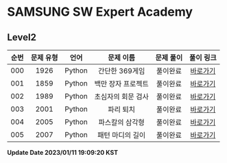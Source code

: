# SAMSUNG SW Expert Academy

## Level2

| 순번 | 문제 유형 | 언어 | 문제 이름 | 문제 풀이 | 풀이 링크 |
| :--: |:--: |:--: |:--: |:--: |:--: |
|000|1926|Python|간단한 369게임|풀이완료|[바로가기](https://github.com/westreed/ProgrammersAlgorithm/blob/main/SAMSUNG_SW_Expert_Academy/Level2/%EA%B0%84%EB%8B%A8%ED%95%9C%20369%EA%B2%8C%EC%9E%84.py)|
|001|1859|Python|백만 장자 프로젝트|풀이완료|[바로가기](https://github.com/westreed/ProgrammersAlgorithm/blob/main/SAMSUNG_SW_Expert_Academy/Level2/%EB%B0%B1%EB%A7%8C%20%EC%9E%A5%EC%9E%90%20%ED%94%84%EB%A1%9C%EC%A0%9D%ED%8A%B8.py)|
|002|1989|Python|초심자의 회문 검사|풀이완료|[바로가기](https://github.com/westreed/ProgrammersAlgorithm/blob/main/SAMSUNG_SW_Expert_Academy/Level2/%EC%B4%88%EC%8B%AC%EC%9E%90%EC%9D%98%20%ED%9A%8C%EB%AC%B8%20%EA%B2%80%EC%82%AC.py)|
|003|2001|Python|파리 퇴치|풀이완료|[바로가기](https://github.com/westreed/ProgrammersAlgorithm/blob/main/SAMSUNG_SW_Expert_Academy/Level2/%ED%8C%8C%EB%A6%AC%20%ED%87%B4%EC%B9%98.py)|
|004|2005|Python|파스칼의 삼각형|풀이완료|[바로가기](https://github.com/westreed/ProgrammersAlgorithm/blob/main/SAMSUNG_SW_Expert_Academy/Level2/%ED%8C%8C%EC%8A%A4%EC%B9%BC%EC%9D%98%20%EC%82%BC%EA%B0%81%ED%98%95.py)|
|005|2007|Python|패턴 마디의 길이|풀이완료|[바로가기](https://github.com/westreed/ProgrammersAlgorithm/blob/main/SAMSUNG_SW_Expert_Academy/Level2/%ED%8C%A8%ED%84%B4%20%EB%A7%88%EB%94%94%EC%9D%98%20%EA%B8%B8%EC%9D%B4.py)|


**Update Date 2023/01/11 19:09:20 KST**